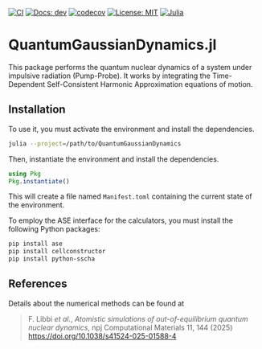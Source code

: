[![CI](https://github.com/NonequilibriumQuantumGaussianDynamics/QuantumGaussianDynamics.jl/actions/workflows/CI.yml/badge.svg)](https://github.com/NonequilibriumQuantumGaussianDynamics/QuantumGaussianDynamics.jl/actions/workflows/CI.yml)
[![Docs: dev](https://img.shields.io/badge/docs-dev-blue.svg)](https://NonequilibriumQuantumGaussianDynamics.github.io/QuantumGaussianDynamics.jl/dev/)
[![codecov](https://codecov.io/gh/NonequilibriumQuantumGaussianDynamics/QuantumGaussianDynamics.jl/branch/main/graph/badge.svg)](https://codecov.io/gh/NonequilibriumQuantumGaussianDynamics/QuantumGaussianDynamics.jl)
[![License: MIT](https://img.shields.io/badge/License-MIT-yellow.svg)](LICENSE)
[![Julia](https://img.shields.io/badge/Julia-1.10%20|%201.11-9558B2)](https://julialang.org/downloads/)

# QuantumGaussianDynamics.jl

This package performs the quantum nuclear dynamics of a system under impulsive radiation (Pump-Probe).
It works by integrating the Time-Dependent Self-Consistent Harmonic Approximation equations of motion.

## Installation
To use it, you must activate the environment and install the dependencies.

```bash
julia --project=/path/to/QuantumGaussianDynamics
```

Then, instantiate the environment and install the dependencies.

```julia
using Pkg
Pkg.instantiate()
```

This will create a file named ``Manifest.toml`` containing the current state of the environment.

To employ the ASE interface for the calculators, you must install the following Python packages:
```bash
pip install ase
pip install cellconstructor
pip install python-sscha
````

## References

Details about the numerical methods can be found at 
> F. Libbi *et al.*, *Atomistic simulations of out-of-equilibrium quantum nuclear dynamics*, npj Computational Materials  11, 144 (2025) https://doi.org/10.1038/s41524-025-01588-4

